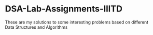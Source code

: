 # DSA-Lab-Assignments-IIITD
These are my solutions to some interesting problems based on different Data Structures and Algorithms 
